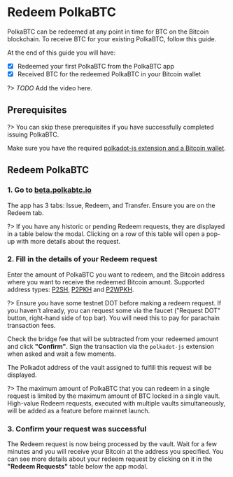 # Redeem PolkaBTC

PolkaBTC can be redeemed at any point in time for BTC on the Bitcoin blockchain. To receive BTC for your existing PolkaBTC, follow this guide.

At the end of this guide you will have:

- [x] Redeemed your first PolkaBTC from the PolkaBTC app
- [X] Received BTC for the redeemed PolkaBTC in your Bitcoin wallet

?> _TODO_ Add the video here.

## Prerequisites

?> You can skip these prerequisites if you have successfully completed issuing PolkaBTC.

Make sure you have the required [polkadot-js extension and a Bitcoin wallet](start/prereq.md).

## Redeem PolkaBTC

### 1. Go to [ beta.polkabtc.io](https://beta.polkabtc.io/app)

The app has 3 tabs: Issue, Redeem, and Transfer. Ensure you are on the Redeem tab.

?> If you have any historic or pending Redeem requests, they are displayed in a table below the modal. Clicking on a row of this table will open a pop-up with more details about the request.

### 2. Fill in the details of your Redeem request

Enter the amount of PolkaBTC you want to redeem, and the Bitcoin address where you want to receive the redeemed Bitcoin amount. Supported address types: [P2SH](https://en.bitcoin.it/wiki/P2SH), [P2PKH](https://en.bitcoin.it/wiki/P2PKH) and [P2WPKH](https://wiki.trezor.io/P2WPKH).

?> Ensure you have some testnet DOT before making a redeem request. If you haven't already, you can request some via the faucet ("Request DOT" button, right-hand side of top bar). You will need this to pay for parachain transaction fees.

Check the bridge fee that will be subtracted from your redeemed amount and click **"Confirm"**. Sign the transaction via the `polkadot-js` extension when asked and wait a few moments.

The Polkadot address of the vault assigned to fulfill this request will be displayed.

?> The maximum amount of PolkaBTC that you can redeem in a single request is limited by the maximum amount of BTC locked in a single vault. High-value Redeem requests, executed with multiple vaults simultaneously, will be added as a feature before mainnet launch.

### 3. Confirm your request was successful

The Redeem request is now being processed by the vault. Wait for a few minutes and you will receive your Bitcoin at the address you specified. You can see more details about your redeem request by clicking on it in the  **"Redeem Requests"** table below the app modal.
